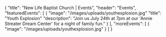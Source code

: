 {
  "title": "New Life Baptist Church | Events",
  "header": "Events",
  "featuredEvents": [
    {
      "image": "/images/uploads/youthexplosion.jpg"
      "title": "Youth Explosion" 
      "description": "Join us July 24th at 7pm at our 'Annie Streater Dream Center' for a night of family fun." 
    }
  ],
  "moreEvents": [
    {
      "image": "/images/uploads/youthexplosion.jpg"
    }
  ]
}

